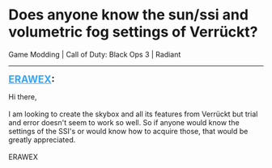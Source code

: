 # Does anyone know the sun/ssi and volumetric fog settings of Verrückt?
Game Modding | Call of Duty: Black Ops 3 | Radiant

---
<strong style="font-size: 1.4em;"><span style="text-decoration: underline;text-decoration-color: #34a7f9;"><span style="color:#34a7f9;">ERAWEX</span></span>:</strong>

<p>Hi there,<br /><br />I am looking to create the skybox and all its features from Verr&#252;ckt but trial and error doesn&#39;t seem to work so well. So if anyone would know the settings of the SSI&#39;s or would know how to acquire those, that would be greatly appreciated.<br /><br />ERAWEX</p>
